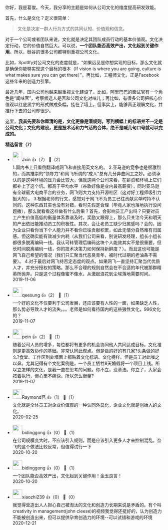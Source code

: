 你好，我是葛俊。今天，我分享的主题是如何从公司文化的维度提高研发效能。

首先，什么是文化？定义很简单：

> 文化是决定一群人行为方式的共同认知、价值观和信念。

对于一个公司或者团队来说，文化就是决定其团队成员行动的基本价值观。文化决定行动，它的价值自然巨大。可以说，**一个团队能否高效产出，文化起到关键作用**。所以，硅谷的很多公司都特别重视公司文化。

比如，SpotIfy对公司文化的态度就是，“如果远见是你想实现的目标，那么文化就是确保你能够实现这个目标的根本（If vision is where you are going, culture is what makes sure you can get there）”。再比如，工程师文化，正是Facebook这些年来的创造力引擎。

最近几年，国内公司也越来越重视文化建设了。比如，阿里巴巴的面试官有一个角色是“闻味官”，考察候选人是否和公司文化对味儿；再比如，有很多公司把核心价值观以红底黑字的形式做成条幅，挂在了墙上。但事实上，能够真正理解文化，并推行下去的公司却很少。

这里，**我首先要和你厘清的是，文化更像是潜规则，写到横幅上的标语并不一定是公司文化；文化的建设，更是技术活和力气活的合体，绝不是喊几句口号就可以完成的。**
<div><strong>精选留言（7）</strong></div><ul>
<li><img src="https://static001.geekbang.org/account/avatar/00/13/17/27/ec30d30a.jpg" width="30px"><span>Jxin</span> 👍（7） 💬（2）<div>1.国内书上只看倒翻译成网飞和直接用英文名的。
2.亚马逊的竞争也是很激烈的，而其推崇的“领导力”和网飞所谓的“成人”总有几分异曲同工之妙。必须承认的是这种环境的压力会比较大，但就这两个公司来看，在薪资和环境上它们都补上了这个坑。都高于平均水平（谷歌好像是业内最高薪资），同时亚马逊有全球最大电商平台的业务，网飞则大力支持开源社区（这对好工程师吸引力挺大的）。
3.根据老师的行文，感觉对于网飞不为员工已往贡献买单时持不认同的。这种东西其实也没有对错，看时先假定合理（毕竟人家也落地执行没问题撒），那么就看看这样做有什么后果？首先，会影响员工产出吗？只要对员工产生价值高低的衡量体系靠谱及时，奖励又跟得上，那么只关注今天和明天的产出依旧能推动员工的积极性。其次，会让老员工缺少归属感吗？会的，因为企业只看你当下个人能力并不看你已往贡献积累，如此无情分自然难有归属感。但这确实能有效减少内耗（从我们公司来看，别说研发经理，组长小组长都很多脱离编码一线。我认可转管理后编码这块个人能效其实不是很重要，但长时间脱离编码一线，你的技术决策力如何保持新鲜度？）。而且这也可能是网飞自己希望的情况（我们只汇聚当代恶臭青年，被时代过期的老油条不需要）。
4.对于最后对网飞持否定态度的观点。如果网飞一直坚持汇聚当代优质人才，并充分授权的策略。那么不合理的规则自然会在不合适的年代被那群精英所抛弃。只是这个过程像蜜不像水，从激起浪花到尘埃落地需要时间。
</div>2019-11-06</li><br/><li><img src="https://static001.geekbang.org/account/avatar/00/0f/a9/b9/ea13efe6.jpg" width="30px"><span>qeesung</span> 👍（2） 💬（1）<div>一个好的文化不仅要利于公司发展，还应该要有人性的一面，如果缺乏人性，那么势必导致人才的流失。。。老师是如何看待国内的这些狼性文化，996文化的？</div>2019-11-07</li><br/><li><img src="https://static001.geekbang.org/account/avatar/00/18/64/63/5a0d5d2e.jpg" width="30px"><span>pein</span> 👍（2） 💬（1）<div>随着公司人员的增多，每位都将有更多的机会协同他人共同达成目标。文化准则是更高效协作的基础。非常认同此观点。但是做的好的有几家?头条做的好么?食堂、工作区到处墙面上都贴着文化标语、文化榜样。但是员工对此嗤之以鼻。尤其记得有个文化案例是，一个员工牺牲8天婚假将一个项目上线。所以立怎样的文化，是我一直在思考的问题。你不立，没章法。你立了，大家会按着执行，但心里不痛快。所以怎么衡量?</div>2019-11-07</li><br/><li><img src="https://static001.geekbang.org/account/avatar/00/18/22/97/7a1c4031.jpg" width="30px"><span>Raymond吕</span> 👍（1） 💬（1）<div>文化就是全体员工对企业价值观的一种认同外显化，企业文化就是创始人的文化。</div>2020-02-25</li><br/><li><img src="https://static001.geekbang.org/account/avatar/00/1c/f9/36/f44b633e.jpg" width="30px"><span>bidinggong</span> 👍（0） 💬（1）<div>在公司规模变大时，不应该引入规则，而是应该引入更多人才来控制混乱。奈飞的这个做法比较反常，但值得试行一下</div>2020-10-20</li><br/><li><img src="https://static001.geekbang.org/account/avatar/00/1c/f9/36/f44b633e.jpg" width="30px"><span>bidinggong</span> 👍（0） 💬（1）<div>一个团队能否高效产出，文化起到关键作用！金玉良言！</div>2020-10-20</li><br/><li><img src="https://static001.geekbang.org/account/avatar/00/1f/50/dc/e8270e4f.jpg" width="30px"><span>xiaozhi239</span> 👍（0） 💬（0）<div>我觉得营造出人人担心自己被淘汰的文化和创造力长期来说是矛盾的。有个叫creativity in management(john cleese)的视频我觉得还挺好的，认为创造力不能被创造出来，但可以提供孕育创造力的环境--可以试错和游戏的环境</div>2020-12-21</li><br/>
</ul>